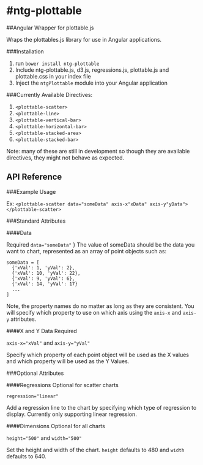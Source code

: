 #ntg-plottable
=============

##Angular Wrapper for plottable.js

Wraps the plottables.js library for use in Angular applications. 

###Installation

1. run `bower install ntg-plottable`
2. Include ntg-plottable.js, d3.js, regressions.js, plottable.js and plottable.css in your index file
3. Inject the `ntgPlottable` module into your Angular application


###Currently Available Directives:

1. `<plottable-scatter>`
2. `<plottable-line>`
3. `<plottable-vertical-bar>`
4. `<plottable-horizontal-bar>`
5. `<plottable-stacked-area>`
6. `<plottable-stacked-bar>`

Note: many of these are still in development so though they are available directives, they might not behave as expected.


## API Reference

###Example Usage

Ex: `<plottable-scatter data="someData" axis-x"xData" axis-y"yData"></plottable-scatter>`


###Standard Attributes

####Data

Required
`data="someData"`
}
The value of someData should be the data you want to chart, represented as an array of point objects such as:

```
someData = [
  {'xVal': 1, 'yVal': 2},
  {'xVal': 10, 'yVal': 22},
  {'xVal': 9, 'yVal': 6},
  {'xVal': 14, 'yVal': 17}
  ...
]
```

Note, the property names do no matter as long as they are consistent. You will specify which property to use on which axis using the `axis-x` and `axis-y` attributes.


####X and Y Data
Required

`axis-x="xVal"` and `axis-y="yVal"`


Specify which property of each point object will be used as the X values and which property will be used as the Y Values.


###Optional Attributes

####Regressions
Optional for scatter charts

`regression="linear"`

Add a regression line to the chart by specifying which type of regression to display. Currently only supporting linear regression.

####Dimensions
Optional for all charts

`height="500"` and `width="500"`


Set the height and width of the chart. `height` defaults to 480 and `width` defaults to 640.

